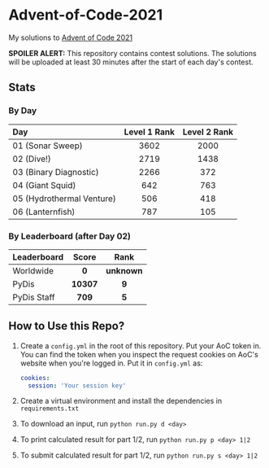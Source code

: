# Advent-of-Code-2021

My solutions to [Advent of Code 2021](https://adventofcode.com/2021)

**SPOILER ALERT:** This repository contains contest solutions. The solutions will be
uploaded at least 30 minutes after the start of each day's contest.

## Stats

### By Day

| Day                       | Level 1 Rank | Level 2 Rank |
| :------------------------ | :----------: | :----------: |
| 01 (Sonar Sweep)          |     3602     |     2000     |
| 02 (Dive!)                |     2719     |     1438     |
| 03 (Binary Diagnostic)    |     2266     |     372      |
| 04 (Giant Squid)          |     642      |     763      |
| 05 (Hydrothermal Venture) |     506      |     418      |
| 06 (Lanternfish)          |     787      |     105      |

### By Leaderboard (after Day 02)

| Leaderboard |   Score   |    Rank     |
| :---------- | :-------: | :---------: |
| Worldwide   |   **0**   | **unknown** |
| PyDis       | **10307** |    **9**    |
| PyDis Staff |  **709**  |    **5**    |

## How to Use this Repo?

1. Create a `config.yml` in the root of this repository. Put your AoC token in. You can
   find the token when you inspect the request cookies on AoC's website when you're
   logged in. Put it in `config.yml` as:

   ```yaml
   cookies:
     session: 'Your session key'
   ```

2. Create a virtual environment and install the dependencies in `requirements.txt`
3. To download an input, run `python run.py d <day>`
4. To print calculated result for part 1/2, run `python run.py p <day> 1|2`
5. To submit calculated result for part 1/2, run `python run.py s <day> 1|2`

